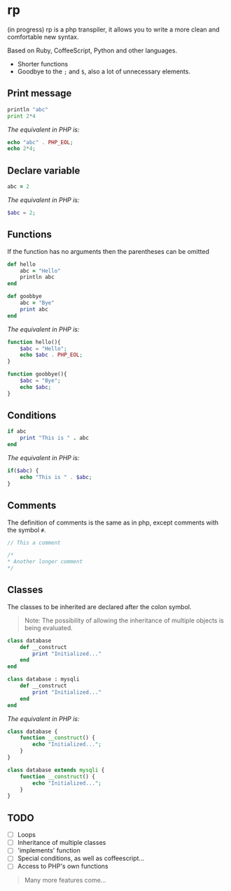 # rp

(in progress) rp is a php transpiler, it allows you to write a more clean and comfortable new syntax.

Based on Ruby, CoffeeScript, Python and other languages.

- Shorter functions
- Goodbye to the `;` and `$`, also a lot of unnecessary elements.

## Print message

```python
println "abc"
print 2*4
```

_The equivalent in PHP is:_

```php
echo "abc" . PHP_EOL;
echo 2*4;
```

## Declare variable

```ruby
abc = 2
```

_The equivalent in PHP is:_

```php
$abc = 2;
```

## Functions

If the function has no arguments then the parentheses can be omitted

```ruby
def hello
    abc = "Hello"
    println abc
end

def goobbye
    abc = "Bye"
    print abc
end
```

_The equivalent in PHP is:_

```php
function hello(){
    $abc = "Hello";
    echo $abc . PHP_EOL;
}

function goobbye(){
    $abc = "Bye";
    echo $abc;
}
```

## Conditions

```ruby
if abc
    print "This is " . abc
end
```

_The equivalent in PHP is:_

```php
if($abc) {
    echo "This is " . $abc;
}
```

## Comments

The definition of comments is the same as in php, except comments with the symbol `#`.

```php
// This a comment

/*
* Another longer comment
*/
```

## Classes

The classes to be inherited are declared after the colon symbol.

> Note: The possibility of allowing the inheritance of multiple objects is being evaluated.

```rb
class database
    def __construct
        print "Initialized..."
    end
end

class database : mysqli
    def __construct
        print "Initialized..."
    end
end
```

_The equivalent in PHP is:_

```php
class database {
    function __construct() {
        echo "Initialized...";
    }
}

class database extends mysqli {
    function __construct() {
        echo "Initialized...";
    }
}
```

## TODO

- [ ] Loops
- [ ] Inheritance of multiple classes
- [ ] 'implements' function
- [ ] Special conditions, as well as coffeescript...
- [ ] Access to PHP's own functions

> Many more features come...